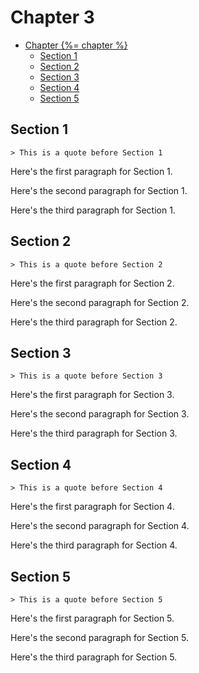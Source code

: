 # Chapter 3

* [Chapter {%= chapter %}](#chapter-chapter)
  * [Section 1](#section-1)
  * [Section 2](#section-2)
  * [Section 3](#section-3)
  * [Section 4](#section-4)
  * [Section 5](#section-5)


## Section 1

	> This is a quote before Section 1

Here's the first paragraph for Section 1.

Here's the second paragraph for Section 1.

Here's the third paragraph for Section 1.

## Section 2

	> This is a quote before Section 2

Here's the first paragraph for Section 2.

Here's the second paragraph for Section 2.

Here's the third paragraph for Section 2.

## Section 3

	> This is a quote before Section 3

Here's the first paragraph for Section 3.

Here's the second paragraph for Section 3.

Here's the third paragraph for Section 3.

## Section 4

	> This is a quote before Section 4

Here's the first paragraph for Section 4.

Here's the second paragraph for Section 4.

Here's the third paragraph for Section 4.

## Section 5

	> This is a quote before Section 5

Here's the first paragraph for Section 5.

Here's the second paragraph for Section 5.

Here's the third paragraph for Section 5.